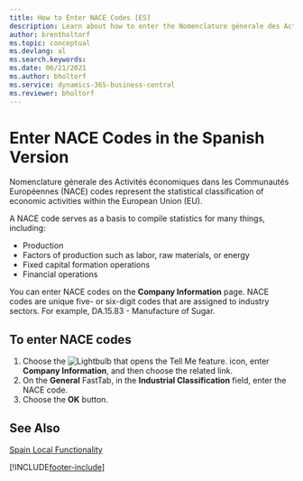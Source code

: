 ```yaml
---
title: How to Enter NACE Codes [ES]
description: Learn about how to enter the Nomenclature génerale des Activités économiques dans les Communautés Européennes (NACE) codes with the Spanish version.
author: brentholtorf
ms.topic: conceptual
ms.devlang: al
ms.search.keywords:
ms.date: 06/21/2021
ms.author: bholtorf
ms.service: dynamics-365-business-central
ms.reviewer: bholtorf
---
```

# Enter NACE Codes in the Spanish Version
Nomenclature génerale des Activités économiques dans les Communautés Européennes (NACE) codes represent the statistical classification of economic activities within the European Union (EU).  

A NACE code serves as a basis to compile statistics for many things, including:  

- Production  
- Factors of production such as labor, raw materials, or energy  
- Fixed capital formation operations  
- Financial operations  

You can enter NACE codes on the **Company Information** page. NACE codes are unique five- or six-digit codes that are assigned to industry sectors. For example, DA.15.83 - Manufacture of Sugar.  

## To enter NACE codes  

1.  Choose the ![Lightbulb that opens the Tell Me feature.](../../media/ui-search/search_small.png "Tell me what you want to do") icon, enter **Company Information**, and then choose the related link.  
2.  On the **General** FastTab, in the **Industrial Classification** field, enter the NACE code.  
3.  Choose the **OK** button.  

## See Also  
 [Spain Local Functionality](spain-local-functionality.md)


[!INCLUDE[footer-include](../../includes/footer-banner.md)]